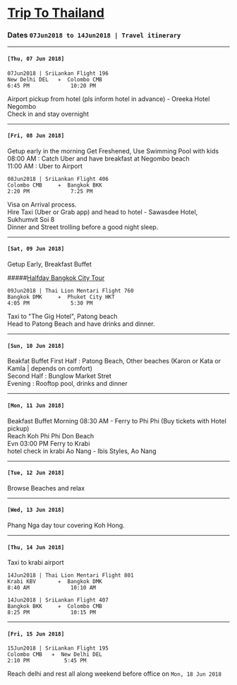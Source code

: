 # [Trip To Thailand](https://en.wikipedia.org/wiki/Thailand)

### Dates `07Jun2018 to 14Jun2018 | Travel itinerary` 
***
#### `[Thu, 07 Jun 2018]`

```
07Jun2018 | SriLankan Flight 196
New Delhi DEL   ✈  Colombo CMB
6:45 PM             10:20 PM   
```  
Airport pickup from hotel (pls inform hotel in advance) - Oreeka Hotel Negombo  
Check in and stay overnight

***
####  `[Fri, 08 Jun 2018]`

Getup early in the morning 
Get Freshened, Use Swimming Pool with kids  
08:00 AM : Catch Uber and have breakfast at Negombo beach    
11:00 AM : Uber to Airport 
  
```
08Jun2018 | SriLankan Flight 406
Colombo CMB     ✈  Bangkok BKK
2:20 PM             7:25 PM
```   
Visa on Arrival process.  
Hire Taxi (Uber or Grab app) and head to hotel - Sawasdee Hotel, Sukhumvit Soi 8  
Dinner and Street trolling before a good night sleep.  

***
#### `[Sat, 09 Jun 2018]`

Getup Early, Breakfast Buffet

#####[Halfday Bangkok City Tour](halfday_bangkok_city_tour.md)

  
``` 
09Jun2018 | Thai Lion Mentari Flight 760
Bangkok DMK     ✈  Phuket City HKT
4:05 PM             5:30 PM     
```   
Taxi to "The Gig Hotel", Patong beach  
Head to Patong Beach and have drinks and dinner.    

***
#### `[Sun, 10 Jun 2018]`

Beakfat Buffet 
First Half  : Patong Beach, Other beaches (Karon or Kata or Kamla | depends on comfort)  
Second Half : Bunglow Market Stret  
Evening     : Rooftop pool, drinks and dinner 

***
#### `[Mon, 11 Jun 2018]`

Beakfast Buffet
Morning 08:30 AM - Ferry to Phi Phi (Buy tickets with Hotel pickup)   
Reach Koh Phi Phi Don Beach   
Evn 03:00 PM Ferry to Krabi  
hotel check in krabi Ao Nang - Ibis Styles, Ao Nang

***
#### `[Tue, 12 Jun 2018]`

Browse Beaches and relax

***
#### `[Wed, 13 Jun 2018]`

Phang Nga day tour covering Koh Hong.
***
#### `[Thu, 14 Jun 2018]`
  
Taxi to krabi airport
  
``` 
14Jun2018 | Thai Lion Mentari Flight 801
Krabi KBV       ✈  Bangkok DMK
8:40 AM             10:10 AM
```
```
14Jun2018 | SriLankan Flight 407
Bangkok BKK     ✈  Colombo CMB
8:25 PM             10:15 PM 
```
  
***
#### `[Fri, 15 Jun 2018]`

```
15Jun2018 | SriLankan Flight 195
Colombo CMB   ✈  New Delhi DEL
2:10 PM           5:45 PM
```
Reach delhi and rest all along weekend before office on `Mon, 18 Jun 2018` 
